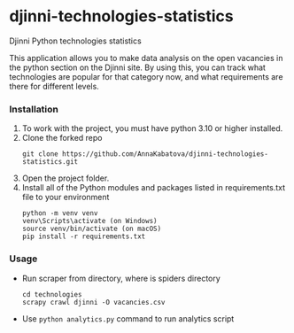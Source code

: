 # djinni-technologies-statistics
Djinni Python technologies statistics

This application allows you to make data analysis on the open vacancies in the python section on the Djinni site. By using this, you can track what technologies are popular for that category now, and what requirements are there for different levels.


### Installation
1. To work with the project, you must have python 3.10 or higher installed.
2. Clone the forked repo
    ```
    git clone https://github.com/AnnaKabatova/djinni-technologies-statistics.git
    ```
3. Open the project folder.
4. Install all of the Python modules and packages listed in requirements.txt file to your environment
   ```
   python -m venv venv
   venv\Scripts\activate (on Windows)
   source venv/bin/activate (on macOS) 
   pip install -r requirements.txt
   ```

###  Usage

- Run scraper from directory, where is spiders directory
   ```
  cd technologies
  scrapy crawl djinni -O vacancies.csv
   ```
- Use ```python analytics.py``` command to run analytics script
